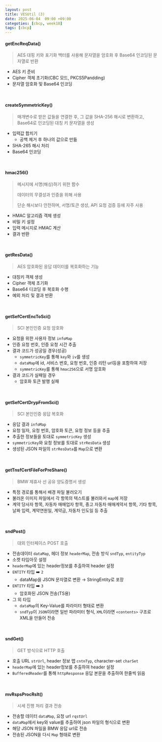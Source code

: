 ```yaml
---
layout: post
title: VESUtil (3)
date: 2025-06-04  09:00 +09:00
categoties: [cbcp, week10]
tags: [cbcp]
---
```


#### getEncReqData()

> AES 대핑 키와 포기화 백터를 사용해 문자열을 암호화 후 Base64 인코딩된 문자열로 반환

- AES 키 준비 
- Cipher 객체 초기화(CBC 모드, PKCS5Pandding)
- 문자열 암호화 및 Base64 인코딩

<br>

#### createSymmetricKey()

> 매개변수로 받은 값들을 연결한 후, 그 값을 SHA-256 해시로 변환하고, Base64로 인코딩된 대칭 키 문자열을 생성

- 입력값 합치기
  - 공백 제거 후 하나의 값으로 만듦
- SHA-265 해시 처리
- Base64 인코딩

<br>

#### hmac256()

> 메시지에 서명(해싱)하기 위한 함수
>
> 데이터의 무결성과 인증을 위해 사용 
>
> 단순 해시보다 안전하며, 서명/토큰 생성, API 요청 검증 등에 자주 사용

- HMAC 알고리즘 객체 생성
- 비밀 키 설정
- 입력 메시지로 HMAC 계산
- 결과 반환

<br>

#### getResData()

> AES 암호화된 응답 데이터를 복호화하는 기능

- 대칭키 객체 생성
- Cipher 객체 초기화
- Base64 디코딩 후 복호화 수행
- 예외 처리 및 결과 반환

<br>

#### getSefCertEncToSci()

> SCI 본인인증 요청 암호화

- 요청을 위한 사용자 정보 `infoMap`
- 인증 요청 번호, 인증 요청 시간 추출
- 결과 코드가 성공일 경우(성공)
  - `symmetricKey`를 통해 `key`와 `iv`를 생성
  - `dataMap`에 id, 서비스 번호, 요청 번호, 인증 리턴 url등을 포함하여 저장
  - `symmetricKey`를 통해 `hmac256`으로 서명 암호화
- 결과 코드가 실패일 경우 
  - 암호화 토큰 발행 실패

<br>

#### getSefCertDrypFromSci()

> SCI 본인인증 응답 복호화

- 응답 결과 `infoMap`
- 요청 일자, 요청 번호, 암호화 토큰, 요청 정보 등을 추출
- 추출한 정보들을 토대로 `symmetricKey` 생성
- `symmetricKey`와 요청 정보를 토대로 `strResData` 생성
- 생성된 JSON 파일의 `strResData`를 `Map`으로 변환

<br>

#### getTnsfCertFileForPreShare()

> BMW 제휴사 선 공유 양도증명서 생성

- 특정 경로를 통해서 배경 파일 불러오기
- 불러온 이미지 파일에서 각 항목의 텍스트를 불러와서 `map`에 저장
- 계약 당사자 항목, 자동차 매매업자 항목, 중고 자동차 매매계약서 항목, 기타 항목, 날짜 입력, 계약연원일, 계약금, 자동차 인도일 등 추출

<br>

#### sndPost()

> 대외 인터페이스 POST 호출

- 전송데이터 `dataMap`, 헤더 정보 `headerMap`, 전송 방식 `sndTyp`, `entityTyp`
- 소켓 타임아웃 설정
- `headerMap`에 있는 header정보를 추출하여 header 설정
- `ENTITY` 타입 ➡️ `2`
  - dataMap을 JSON 문자열로 변환 → StringEntity로 포장
- `ENTITY` 타입 ➡️ `3`
  - 암호화된 JSON 전송(TS용)
- 그 외 타입
  - `dataMap`의 Key-Value를 파라미터 형태로 변환
  - `sndTyp`이 `JSON`이라면 일반 파라미터 형식, `XML`이라면 `<contents>` 구조로 XML을 만들어 전송

<br>

#### sndGet()

> GET 방식으로 HTTP 호출

- 호출 URL `strUrl`, header 정보 맵 `cntnTyp`, character-set `charSet`
- `headerMap`에 있는 header정보를 추출하여 header 설정
- `BufferedReader`를 통해 `httpResponse` 응답 본문을 추출하여 한줄씩 읽음

<br>

#### mvRspsProcRslt()

> 시세 진행 처리 결과 전송

- 전송할 데이터 `dataMap`, 요청 url `rqstUrl`
- `dataMap`에서 key와 value를 추출하여 json 파일의 형식으로 변환
- 해당 JSON 파일을 BMW 응답 url로 전송
- 전송된 JSON을 다시 `Map` 형태로 변환